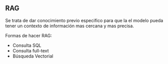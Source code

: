 ## RAG

Se trata de dar conocimiento previo especifico para que la el modelo pueda tener un contexto de información  mas cercana y mas precisa.

Formas de hacer RAG:
- Consulta SQL
- Consulta full-text
- Búsqueda Vectorial




